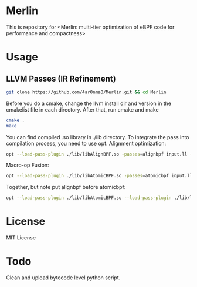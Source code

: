 # Merlin
This is repository for <Merlin: multi-tier optimization of eBPF code for performance and compactness>

# Usage
## LLVM Passes (IR Refinement)
``` bash
git clone https://github.com/4ar0nma0/Merlin.git && cd Merlin
```
Before you do a cmake, change the llvm install dir and version in the cmakelist file in each directory.
After that, run cmake and make
``` bash
cmake .
make
```
You can find compiled .so library in ./lib directory.
To integrate the pass into compilation process, you need to use opt.
Alignment optimization:
``` bash
opt --load-pass-plugin ./lib/libAlignBPF.so -passes=alignbpf input.ll -o output.ll
```
Macro-op Fusion:
``` bash
opt --load-pass-plugin ./lib/libAtomicBPF.so -passes=atomicbpf input.ll -o output.ll
```
Together, but note put alignbpf before atomicbpf:
``` bash
opt --load-pass-plugin ./lib/libAtomicBPF.so --load-pass-plugin ./lib/libAtomicBPF.so -passes=alignbpf,atomicbpf input.ll -o output.ll
```

# License
MIT License

# Todo
Clean and upload bytecode level python script.
